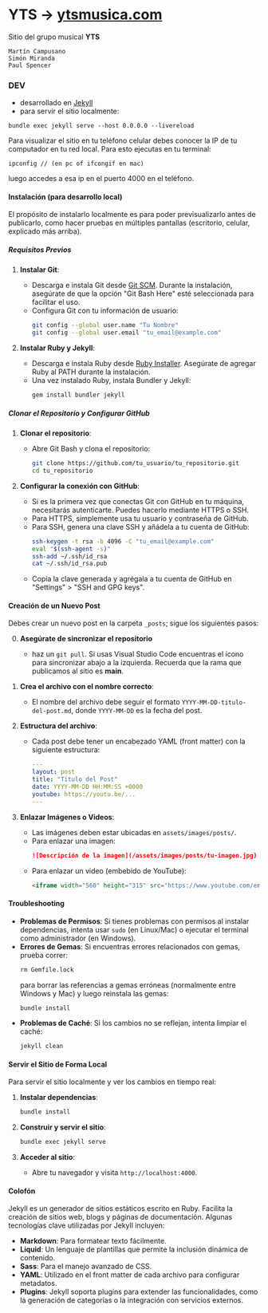 # YTS &rarr; [ytsmusica.com](https://ytsmusica.com)

Sitio del grupo musical **YTS**
```
Martín Campusano
Simón Miranda
Paul Spencer
```

### DEV

- desarrollado en [Jekyll](https://jekyllrb.com/)
- para servir el sitio localmente:

```
bundle exec jekyll serve --host 0.0.0.0 --livereload
```

Para visualizar el sitio en tu teléfono celular debes conocer la IP de tu computador en tu red local. Para esto ejecutas en tu terminal:

```
ipconfig // (en pc of ifcongif en mac)   
```
luego accedes a esa ip en el puerto 4000 en el teléfono.

#### Instalación (para desarrollo local)
El propósito de instalarlo localmente es para poder previsualizarlo antes de publicarlo, como hacer pruebas en múltiples pantallas (escritorio, celular, explicado más arriba).

##### Requisitos Previos

1. **Instalar Git**:
   - Descarga e instala Git desde [Git SCM](https://git-scm.com/). Durante la instalación, asegúrate de que la opción "Git Bash Here" esté seleccionada para facilitar el uso.
   - Configura Git con tu información de usuario:
     ```bash
     git config --global user.name "Tu Nombre"
     git config --global user.email "tu_email@example.com"
     ```

2. **Instalar Ruby y Jekyll**:
   - Descarga e instala Ruby desde [Ruby Installer](https://rubyinstaller.org/). Asegúrate de agregar Ruby al PATH durante la instalación.
   - Una vez instalado Ruby, instala Bundler y Jekyll:
     ```bash
     gem install bundler jekyll
     ```

##### Clonar el Repositorio y Configurar GitHub

1. **Clonar el repositorio**:
   - Abre Git Bash y clona el repositorio:
     ```bash
     git clone https://github.com/tu_usuario/tu_repositorio.git
     cd tu_repositorio
     ```

2. **Configurar la conexión con GitHub**:
   - Si es la primera vez que conectas Git con GitHub en tu máquina, necesitarás autenticarte. Puedes hacerlo mediante HTTPS o SSH.
   - Para HTTPS, simplemente usa tu usuario y contraseña de GitHub.
   - Para SSH, genera una clave SSH y añádela a tu cuenta de GitHub:
     ```bash
     ssh-keygen -t rsa -b 4096 -C "tu_email@example.com"
     eval "$(ssh-agent -s)"
     ssh-add ~/.ssh/id_rsa
     cat ~/.ssh/id_rsa.pub
     ```
   - Copia la clave generada y agrégala a tu cuenta de GitHub en "Settings" > "SSH and GPG keys".

#### Creación de un Nuevo Post

Debes crear un nuevo post en la carpeta <code>_posts</code>; sigue los siguientes pasos:

0. **Asegúrate de sincronizar el repositorio**
   - haz un <code>git pull</code>. Si usas Visual Studio Code encuentras el ícono para sincronizar abajo a la izquierda. Recuerda que la rama que publicamos al sitio es **main**.

1. **Crea el archivo con el nombre correcto**:
   - El nombre del archivo debe seguir el formato `YYYY-MM-DD-titulo-del-post.md`, donde `YYYY-MM-DD` es la fecha del post.

2. **Estructura del archivo**:
   - Cada post debe tener un encabezado YAML (front matter) con la siguiente estructura:
     ```yaml
     ---
     layout: post
     title: "Título del Post"
     date: YYYY-MM-DD HH:MM:SS +0000
     youtube: https://youtu.be/...
     ---
     ```

3. **Enlazar Imágenes o Videos**:
   - Las imágenes deben estar ubicadas en `assets/images/posts/`.
   - Para enlazar una imagen:
     ```markdown
     ![Descripción de la imagen](/assets/images/posts/tu-imagen.jpg)
     ```
   - Para enlazar un video (embebido de YouTube):
     ```markdown
     <iframe width="560" height="315" src="https://www.youtube.com/embed/tu-video-id" frameborder="0" allowfullscreen></iframe>
     ```

#### Troubleshooting

- **Problemas de Permisos**: Si tienes problemas con permisos al instalar dependencias, intenta usar `sudo` (en Linux/Mac) o ejecutar el terminal como administrador (en Windows).
- **Errores de Gemas**: Si encuentras errores relacionados con gemas, prueba correr:
  ```bash
  rm Gemfile.lock
  ```
  para borrar las referencias a gemas erróneas (normalmente entre Windows y Mac) y luego reinstala las gemas:
  ```bash
  bundle install
  ```
- **Problemas de Caché**: Si los cambios no se reflejan, intenta limpiar el caché:
  ```bash
  jekyll clean
  ```

#### Servir el Sitio de Forma Local

Para servir el sitio localmente y ver los cambios en tiempo real:

1. **Instalar dependencias**:
   ```bash
   bundle install
   ```

2. **Construir y servir el sitio**:
   ```bash
   bundle exec jekyll serve
   ```

3. **Acceder al sitio**:
   - Abre tu navegador y visita `http://localhost:4000`.

#### Colofón

Jekyll es un generador de sitios estáticos escrito en Ruby. Facilita la creación de sitios web, blogs y páginas de documentación. Algunas tecnologías clave utilizadas por Jekyll incluyen:

- **Markdown**: Para formatear texto fácilmente.
- **Liquid**: Un lenguaje de plantillas que permite la inclusión dinámica de contenido.
- **Sass**: Para el manejo avanzado de CSS.
- **YAML**: Utilizado en el front matter de cada archivo para configurar metadatos.
- **Plugins**: Jekyll soporta plugins para extender las funcionalidades, como la generación de categorías o la integración con servicios externos.
